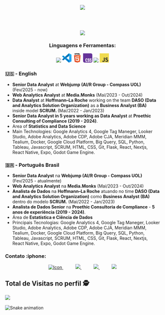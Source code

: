 <p align="center"><img src="https://readme-typing-svg.herokuapp.com?color=%2336BCF7&lines=Hello+Friend;Welcome+to+my+Github+profile" data-canonical-src="https://readme-typing-svg.herokuapp.com?color=%2336BCF7&lines=Hello+Friend;Welcome+to+my+Github+profile;width=500&amp;height=50" style="max-width: 100%;"></p>
<!--
<p align="center">
  <a href="#">
    <img align="center" width="450" src="https://raw.githubusercontent.com/MicaelliMedeiros/micaellimedeiros/master/image/computer-illustration.png" />
  </a>
</p>
-->

</br>
</br>
<p align="center">
  <a href="https://github.com/anuraghazra/github-readme-stats">
    <img
      align="center"
      src="https://github-readme-stats.vercel.app/api/top-langs/?username=ronaldosegundojr&layout=compact&theme=merko"
    />
  </a>
  <!--
<a href="https://github.com/anuraghazra/github-readme-stats">
    <img align="center" src="https://github-readme-stats.vercel.app/api?username=ronaldosegundojr&theme=merko">
  </a>
</p>
-->


<h3 align="center"><b>Linguagens e Ferramentas:</b></h3>
<p align="center">
<code><img height="30" src="https://cdn.picpng.com/logo/language-logo-python-44976.png"></code>
<code><img height="30" src="https://raw.githubusercontent.com/github/explore/80688e429a7d4ef2fca1e82350fe8e3517d3494d/topics/visual-studio-code/visual-studio-code.png"></code>
<code><img height="30" src="https://raw.githubusercontent.com/github/explore/80688e429a7d4ef2fca1e82350fe8e3517d3494d/topics/html/html.png"></code>
<code><img height="30" src="https://raw.githubusercontent.com/github/explore/80688e429a7d4ef2fca1e82350fe8e3517d3494d/topics/css/css.png"></code>
<code><img height="30" src="https://git-scm.com/images/logos/downloads/Git-Logo-2Color.png"></code>
<code><img height="30" src="https://raw.githubusercontent.com/github/explore/80688e429a7d4ef2fca1e82350fe8e3517d3494d/topics/javascript/javascript.png"></code>
 </p>

<h3><b>🇺🇸 - English</b></h3>

- <b>Senior Data Analyst</b> at <b>Webjump (AI/R Group - Compass UOL)</b> (Fev/2025 - now)
- <b>Web Analytics Analyst</b> at <b>Media.Monks</b> (Mai/2023 - Out/2024)
- <b>Data Analyst</b> at <b>Hoffmann–La Roche</b> working on the team <b> DASO (Data and Analytics Solution Organization)</b> as a <b>Business Analyst (BA)</b> inside model <b> SCRUM. </b> (Mai/2022 - Jan/2023)
- <b>Senior Data Analyst in 5 years working as Data Analyst</b> at <b>Proethic Consulting of Compliance (2019 - 2024)</b>.
- Area of **Statistics and Data Science**
- Main Technologies: Google Analytics 4, Google Tag Maneger, Looker Studio, Adobe Analytics, Adobe CDP, Adobe CJA, Meridian MMM, Tealium, Docker, Google Cloud Platform, Big Query, SQL, Python, Tableau, Javascript, SCRUM, HTML, CSS, Git, Flask, React, Nextjs, React Native, Expo, Godot Game Engine.

<h3><b>🇧🇷 - Português Brasil</b></h3></p>

- <b>Senior Data Analyst</b> na <b>Webjump (AI/R Group - Compass UOL)</b> (Fev/2025 - atualmente)
- <b>Web Analytics Analyst</b> na <b>Media.Monks</b> (Mai/2023 - Out/2024)
- <b>Analista de Dados</b> na <b>Hoffmann–La Roche</b> atuando no time <b>DASO (Data and Analytics Solution Organization)</b> como <b>Business Analyst (BA)</b> dentro do modelo <b>SCRUM.</b>  (Mai/2022 - Jan/2023)
- <b>Analista de Dados Senior</b> na <b>Proethic Consultoria de Compliance</b> - <b> 5 anos de experiência (2019 - 2024)</b>.
- Área de **Estatística e Ciência de Dados**
- Principais Tecnologias: Google Analytics 4, Google Tag Maneger, Looker Studio, Adobe Analytics, Adobe CDP, Adobe CJA, Meridian MMM, Tealium, Docker, Google Cloud Platform, Big Query, SQL, Python, Tableau, Javascript, SCRUM, HTML, CSS, Git, Flask, React, Nextjs, React Native, Expo, Godot Game Engine.


<h3><b>Contato :iphone: </b></h3>
<p align="center">
      <a href="https://ronaldosegundojr.github.io/site.ronaldosegundojr/">
    <img src="https://cdn-icons-png.flaticon.com/512/7867/7867852.png" alt="Icon" width="100px" height="80px">
  </a>
  &nbsp;&nbsp;&nbsp;&nbsp;&nbsp;&nbsp;&nbsp;&nbsp;&nbsp;
    <a href="https://github.com/ronaldosegundojr">
        <img  src="https://img.shields.io/badge/github-%23100000.svg?&style=for-the-badge&logo=github&logoColor=white&link=mailto:https://github.com/ronaldosegundojr">
    </a>
    &nbsp;&nbsp;&nbsp;&nbsp;&nbsp;&nbsp;&nbsp;&nbsp;&nbsp;
    <a href="mailto:ronaldosegundojr@usp.br">
        <img src="https://img.shields.io/badge/gmail-D14836?&style=for-the-badge&logo=gmail&logoColor=white&link=mailto:ronaldosegundojr@usp.br">
    </a>
    &nbsp;&nbsp;&nbsp;&nbsp;&nbsp;&nbsp;&nbsp;&nbsp;&nbsp;
    <a href="https://www.linkedin.com/in/r-segundojr">
        <img src="https://img.shields.io/badge/linkedin-%230077B5.svg?&style=for-the-badge&logo=linkedin&logoColor=white&link=mailto:https://www.linkedin.com/in/r-segundojr/">
    </a>
</p>

<p align="center"> 

 ## Total de Visitas no perfil :detective: <br>
 <p align="left"> 
   <img alingn="left" src="https://profile-counter.glitch.me/ronaldosegundojr/count.svg" />
 </p>
 
  ![Snake animation](https://github.com/ronaldosegundojr/ronaldosegundojr/dist/github-contribution-grid-snake.gif?color_snake=orange&color_dots=#bfd6f6,#8dbdff,#64a1f4,#4b91f1,#3c7dd9)
 
